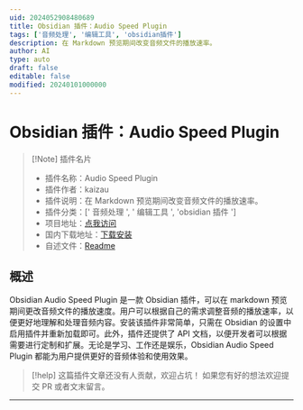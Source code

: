 ```yaml
---
uid: 2024052908480689
title: Obsidian 插件：Audio Speed Plugin
tags: ['音频处理', '编辑工具', 'obsidian插件']
description: 在 Markdown 预览期间改变音频文件的播放速率。
author: AI
type: auto
draft: false
editable: false
modified: 20240101000000
---
```


# Obsidian 插件：Audio Speed Plugin

> [!Note] 插件名片
> - 插件名称：Audio Speed Plugin
> - 插件作者：kaizau
> - 插件说明：在 Markdown 预览期间改变音频文件的播放速率。
> - 插件分类：[' 音频处理 ', ' 编辑工具 ', 'obsidian 插件 ']
> - 项目地址：[点我访问](https://github.com/kaizau/obsidian-audio-speed-plugin)
> - 国内下载地址：[下载安装](https://pkmer.cn/products/plugin/pluginMarket/?obsidian-audio-speed-plugin)
> - 自述文件：[Readme](https://ghproxy.net/https://raw.githubusercontent.com/kaizau/obsidian-audio-speed-plugin/main/README.md)

## 概述

Obsidian Audio Speed Plugin 是一款 Obsidian 插件，可以在 markdown 预览期间更改音频文件的播放速度。用户可以根据自己的需求调整音频的播放速率，以便更好地理解和处理音频内容。安装该插件非常简单，只需在 Obsidian 的设置中启用插件并重新加载即可。此外，插件还提供了 API 文档，以便开发者可以根据需要进行定制和扩展。无论是学习、工作还是娱乐，Obsidian Audio Speed Plugin 都能为用户提供更好的音频体验和使用效果。

> [!help]
> 这篇插件文章还没有人贡献，欢迎占坑！
> 如果您有好的想法欢迎提交 PR 或者文末留言。

---



